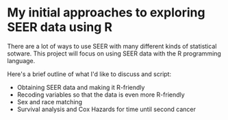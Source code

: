 # My initial approaches to exploring SEER data using R  

There are a lot of ways to use SEER with many different kinds of statistical sotware. This project will focus on using SEER data with the R programming language.  

Here's a brief outline of what I'd like to discuss and script: 

- Obtaining SEER data and making it R-friendly
- Recoding variables so that the data is even more R-friendly
- Sex and race matching
- Survival analysis and Cox Hazards for time until second cancer
